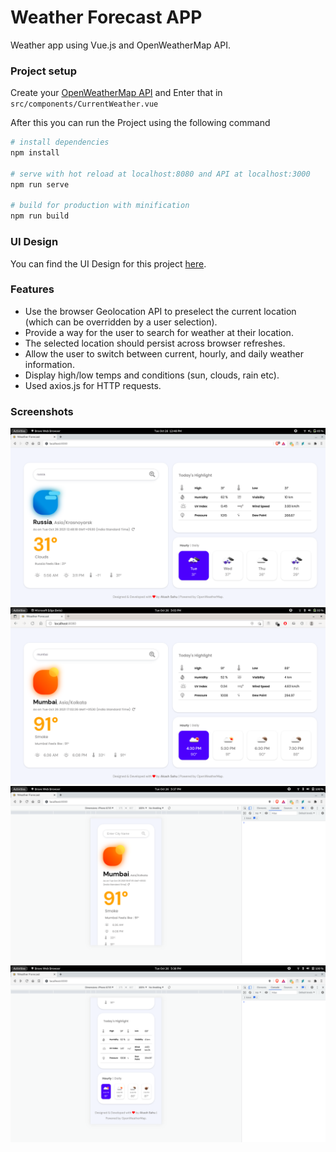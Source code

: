 # Weather Forecast APP

Weather app using Vue.js and OpenWeatherMap API.

### Project setup
Create your [OpenWeatherMap API](https://openweathermap.org/api/one-call-api) and Enter that in `src/components/CurrentWeather.vue`

After this you can run the Project using the following command
```bash
# install dependencies
npm install

# serve with hot reload at localhost:8080 and API at localhost:3000
npm run serve

# build for production with minification
npm run build
```

### UI Design
You can find the UI Design for this project [here](https://www.figma.com/file/HFAOPvHhmRbdZ1KgaDz2vZ/Weather-Forecast-App?node-id=0%3A1).

### Features
* Use the browser Geolocation API to preselect the current location (which can be overridden by a user selection).
* Provide a way for the user to search for weather at their location.
* The selected location should persist across browser refreshes.
* Allow the user to switch between current, hourly, and daily weather information.
* Display high/low temps and conditions (sun, clouds, rain etc).
* Used axios.js for HTTP requests.

### Screenshots
![alt tag](https://raw.githubusercontent.com/imakashsahu/weather-forecast-app/master/static/desktop_view_01.png)
![alt tag](https://raw.githubusercontent.com/imakashsahu/weather-forecast-app/master/static/desktop_view_02.png)
![alt tag](https://raw.githubusercontent.com/imakashsahu/weather-forecast-app/master/static/mobile_view_01.png)
![alt tag](https://raw.githubusercontent.com/imakashsahu/weather-forecast-app/master/static/mobile_view_02.png)
